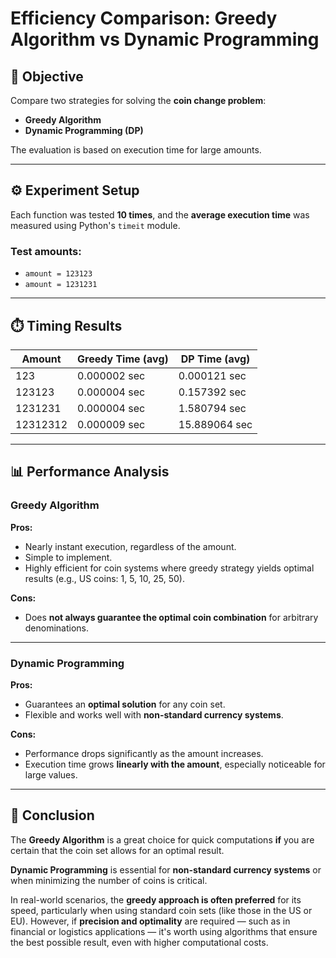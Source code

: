 # Efficiency Comparison: Greedy Algorithm vs Dynamic Programming

## 🎯 Objective

Compare two strategies for solving the **coin change problem**:

- **Greedy Algorithm**
- **Dynamic Programming (DP)**

The evaluation is based on execution time for large amounts.

---

## ⚙️ Experiment Setup

Each function was tested **10 times**, and the **average execution time** was measured using Python's `timeit` module.

### Test amounts:

- `amount = 123123`
- `amount = 1231231`

---

## ⏱️ Timing Results

| Amount   | Greedy Time (avg) | DP Time (avg) |
| -------- | ----------------- | ------------- |
| 123      | 0.000002 sec      | 0.000121 sec  |
| 123123   | 0.000004 sec      | 0.157392 sec  |
| 1231231  | 0.000004 sec      | 1.580794 sec  |
| 12312312 | 0.000009 sec      | 15.889064 sec |

---

## 📊 Performance Analysis

### Greedy Algorithm

**Pros:**

- Nearly instant execution, regardless of the amount.
- Simple to implement.
- Highly efficient for coin systems where greedy strategy yields optimal results (e.g., US coins: 1, 5, 10, 25, 50).

**Cons:**

- Does **not always guarantee the optimal coin combination** for arbitrary denominations.

---

### Dynamic Programming

**Pros:**

- Guarantees an **optimal solution** for any coin set.
- Flexible and works well with **non-standard currency systems**.

**Cons:**

- Performance drops significantly as the amount increases.
- Execution time grows **linearly with the amount**, especially noticeable for large values.

---

## 📌 Conclusion

The **Greedy Algorithm** is a great choice for quick computations **if** you are certain that the coin set allows for an optimal result.

**Dynamic Programming** is essential for **non-standard currency systems** or when minimizing the number of coins is critical.

In real-world scenarios, the **greedy approach is often preferred** for its speed, particularly when using standard coin sets (like those in the US or EU). However, if **precision and optimality** are required — such as in financial or logistics applications — it's worth using algorithms that ensure the best possible result, even with higher computational costs.
